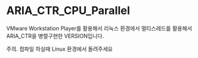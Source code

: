 # ARIA_CTR_CPU_Parallel

VMware Workstation Player를 활용해서 리눅스 환경에서 멀티스레드를 활용해서 ARIA_CTR을 병렬구현한 VERSION입니다.

주의. 컴파일 하실때 Linux 환경에서 돌려주세요
